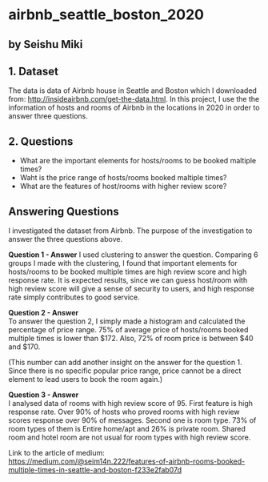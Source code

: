 # airbnb_seattle_boston_2020
## by Seishu Miki


## 1. Dataset

The data is data of Airbnb house in Seattle and Boston which I downloaded from: http://insideairbnb.com/get-the-data.html. 
In this project, I use the the information of hosts and rooms of Airbnb in the locations in 2020 in order to answer three questions.

## 2. Questions
- What are the important elements for hosts/rooms to be booked maltiple times?
- Waht is the price range of hosts/rooms booked maltiple times?
- What are the features of host/rooms with higher review score?

## Answering Questions

I investigated the dataset from Airbnb. The purpose of the investigation to answer the three questions above.

<b>Question 1 - Answer</b>
I used clustering to answer the question. Comparing 6 groups I made with the clustering, I found that important elements for hosts/rooms to be booked multiple times are high review score and high response rate. It is expected results, since we can guess host/room with high review score will give a sense of security to users, and high response rate simply contributes to good service.

<b>Question 2 - Answer</b><br>
To answer the question 2, I simply made a histogram and calculated the percentage of price range. 75% of average price of hosts/rooms booked multiple times is lower than $172. Also, 72% of room price is between $40 and $170.<br>

(This number can add another insight on the answer for the question 1. Since there is no specific popular price range, price cannot be a direct element to lead users to book the room again.) 

<b>Question 3 - Answer</b><br>
I analysed data of rooms with high review score of 95. First feature is high response rate. Over 90% of hosts who proved rooms with high review scores response over 90% of messages. Second one is room type. 73% of room types of them is Entire home/apt and 26% is private room. Shared room and hotel room are not usual for room types with high review score.

Link to the article of medium:<br>
https://medium.com/@seim14n.222/features-of-airbnb-rooms-booked-multiple-times-in-seattle-and-boston-f233e2fab07d

